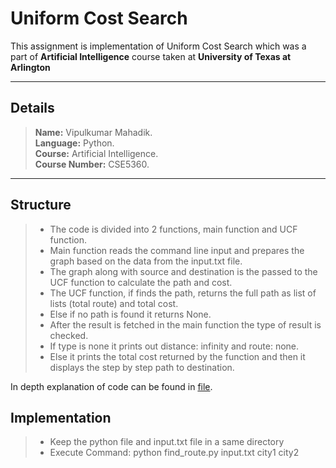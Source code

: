Uniform Cost Search
===================


This assignment is implementation of Uniform Cost Search which was a part of **Artificial Intelligence** course taken at **University of Texas at Arlington**

----------


Details
-------------
> **Name:** Vipulkumar Mahadik.  
> **Language:** Python.  
> **Course:** Artificial Intelligence.  
> **Course Number:** CSE5360.  


----------


Structure
-------------
>- The code is divided into 2 functions, main function and UCF function.
>- Main function reads the command line input and prepares the graph based on the data from the input.txt file.
>- The graph along with source and destination is the passed to the UCF function to calculate the path and cost.
>- The UCF function, if finds the path, returns the full path as list of lists (total route) and total cost.
>- Else if no path is found it returns None.
>- After the result is fetched in the main function the type of result is checked.
>- If type is none it prints out distance: infinity and route: none.
>- Else it prints the total cost returned by the function and then it displays the step by step path to destination.


In depth explanation of code can be found in [file]().



Implementation
-------------
>- Keep the python file and input.txt file in a same directory
>- Execute Command:
>python find_route.py input.txt city1 city2
